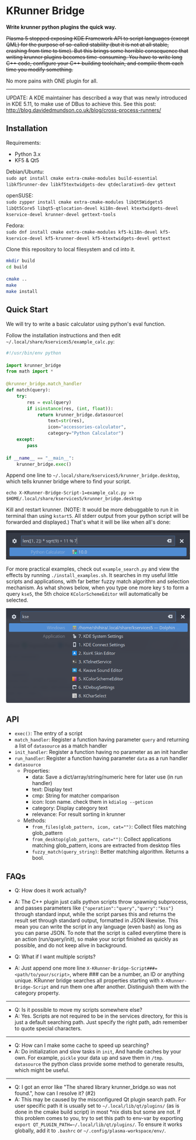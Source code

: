 # KRunner Bridge

**Write krunner python plugins the quick way.**

<del>Plasma 5 stopped exposing KDE Framework API to script languages (except QML) for the purpose of so-called stability (but it is not at all stable, crashing from time to time). But this brings some horrible consequence that writing krunner plugins becomes time-consuming. You have to write long C++ code, configure your C++ building toolchain, and compile them each time you modify something.</del>

No more pains with ONE plugin for all.

-----

UPDATE: A KDE maintainer has described a way that was newly introduced in KDE 5.11, to make use of DBus to achieve this. See this post: http://blog.davidedmundson.co.uk/blog/cross-process-runners/

## Installation

Requirements:

* Python 3.x
* KF5 & Qt5

Debian/Ubuntu:  
`sudo apt install cmake extra-cmake-modules build-essential libkf5runner-dev libkf5textwidgets-dev qtdeclarative5-dev gettext`

openSUSE:  
`sudo zypper install cmake extra-cmake-modules libQt5Widgets5 libQt5Core5 libqt5-qtlocation-devel ki18n-devel
ktextwidgets-devel kservice-devel krunner-devel gettext-tools`  

Fedora:  
`sudo dnf install cmake extra-cmake-modules kf5-ki18n-devel kf5-kservice-devel kf5-krunner-devel kf5-ktextwidgets-devel gettext`  

Clone this repository to local filesystem and cd into it.

```sh
mkdir build
cd build

cmake ..
make
make install
```

## Quick Start

We will try to write a basic calculator using python's eval function.

Follow the installation instructions and then edit `~/.local/share/kservices5/example_calc.py`:

```python
#!/usr/bin/env python

import krunner_bridge
from math import *

@krunner_bridge.match_handler
def match(query):
    try:
        res = eval(query)
        if isinstance(res, (int, float)):
            return krunner_bridge.datasource(
                text=str(res),
                icon="accessories-calculator",
                category="Python Calculator")
    except:
        pass

if __name__ == "__main__":
    krunner_bridge.exec()
```

Append one line to `~/.local/share/kservices5/krunner_bridge.desktop`, which tells krunner bridge where to find your script.

```
echo X-KRunner-Bridge-Script-1=example_calc.py >> $HOME/.local/share/kservices5/krunner_bridge.desktop
```

Kill and restart krunner. (NOTE: It would be more debuggable to run it in terminal than using `kstart5`. All stderr output from your python script will be forwarded and displayed.) That's what it will be like when all's done:

![](preview/screenshot-1.png)

For more practical examples, check out `example_search.py` and view the effects by running `./install_examples.sh`. It searches in my useful little scripts and applications, with far better fuzzy match algorithm and selection mechanism. As what shows below, when you type one more key `5` to form a query `kse5`, the 5th choice `KColorSchemeEditor` will automatically be selected.

![](preview/screenshot-2.png)

## API

* `exec()`: The entry of a script
* `match_handler`: Register a function having parameter `query` and returning a list of `datasource` as a match handler
* `init_handler`: Register a function having no parameter as an init handler
* `run_handler`: Register a function having parameter `data` as a run handler
* `datasource`
    - Properties:
        - data: Save a dict/array/string/numeric here for later use (in run handler)
        - text: Display text
        - cmp: String for matcher comparison
        - icon: Icon name. check them in `kdialog --geticon`
        - category: Display category text
        - relevance: For result sorting in krunner
    - Methods:
        - `from_files(glob_pattern, icon, cat="")`: Collect files matching glob_pattern
        - `from_desktop(glob_pattern, cat="")`: Collect applications matching glob_pattern, icons are extracted from desktop files
        - `fuzzy_match(query_string)`: Better matching algorithm. Returns a bool.

## FAQs

* Q: How does it work actually?
* A: The C++ plugin just calls python scripts throw spawning subprocess, and passes parameters like `{"operation":"query","query":"kss"}` through standard input, while the script parses this and returns the result set through standard output, formatted in JSON likewise. This mean you can write the script in any language (even bash) as long as you can parse JSON. To note that the script is called everytime there is an action (run/query/init), so make your script finished as quickly as possible, and do not keep alive in background.

* Q: What if I want multiple scripts?
* A: Just append one more line `X-KRunner-Bridge-Script###=<path/to/your/script>`, where ### can be a number, an ID or anything unique. KRunner bridge searches all properties starting with `X-KRunner-Bridge-Script` and run them one after another. Distinguish them with the category property.

-----

* Q: Is it possible to move my scripts somewhere else?
* A: Yes. Scripts are not required to be in the services directory, for this is just a default searching path. Just specify the right path, adn remember to quote special characters.

-----

* Q: How can I make some cache to speed up searching?
* A: Do initialization and slow tasks in `init`, And handle caches by your own. For example, `pickle` your data up and save them in `/tmp`. `datasource` the python class provide some method to generate results, which might be useful.

-----

* Q: I got an error like "The shared library krunner_bridge.so was not found.", how can I resolve it? (#2)
* A: This may be caused by the misconfigured Qt plugin search path. For user specific path it is usually set to `~/.local/lib/qt/plugins/` (as is done in the cmake build script) in most \*nix dists but some are not. If this problem comes to you, try to set this path to env-var by exporting `export QT_PLUGIN_PATH=~/.local/lib/qt/plugins/`. To ensure it works globally, add it to `.bashrc` or `~/.config/plasma-workspace/env/`.
